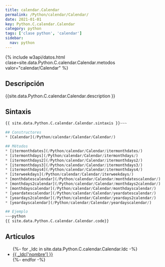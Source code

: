 ```yaml
---
title: calendar.Calendar
permalink: /Python/calendar/Calendar/
date: 2021-01-01
key: Python.C.calendar.Calendar
category: python
tags: ['clase python', 'calendar']
sidebar: 
  nav: python
---
```


{% include w3api/datos.html clase=site.data.Python.C.calendar.Calendar.metodos valor="calendar/Calendar" %}

## Descripción
{{site.data.Python.C.calendar.Calendar.description }}

## Sintaxis
~~~python
{{ site.data.Python.C.calendar.Calendar.sintaxis }}~~~

## Constructores
* [Calendar](/Python/calendar/Calendar/Calendar/)

## Métodos
* [itermonthdates](/Python/calendar/Calendar/itermonthdates/)
* [itermonthdays](/Python/calendar/Calendar/itermonthdays/)
* [itermonthdays2](/Python/calendar/Calendar/itermonthdays2/)
* [itermonthdays3](/Python/calendar/Calendar/itermonthdays3/)
* [itermonthdays4](/Python/calendar/Calendar/itermonthdays4/)
* [iterweekdays](/Python/calendar/Calendar/iterweekdays/)
* [monthdatescalendar](/Python/calendar/Calendar/monthdatescalendar/)
* [monthdays2calendar](/Python/calendar/Calendar/monthdays2calendar/)
* [monthdayscalendar](/Python/calendar/Calendar/monthdayscalendar/)
* [yeardatescalendar](/Python/calendar/Calendar/yeardatescalendar/)
* [yeardays2calendar](/Python/calendar/Calendar/yeardays2calendar/)
* [yeardayscalendar](/Python/calendar/Calendar/yeardayscalendar/)

## Ejemplo
~~~python
{{ site.data.Python.C.calendar.Calendar.code}}
~~~

## Artículos
<ul>
{%- for _ldc in site.data.Python.C.calendar.Calendar.ldc -%}
   <li>
       <a href="{{_ldc['url'] }}">{{ _ldc['nombre'] }}</a>
   </li>
{%- endfor -%}
</ul>
